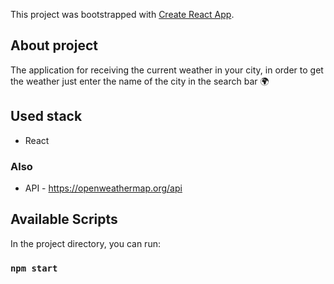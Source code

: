 This project was bootstrapped with [Create React App](https://github.com/facebook/create-react-app).

## About project
The application for receiving the current weather in your city, in order to get the weather just enter the name of the city in the search bar :earth_africa:

## Used stack
* React

### Also
* API - https://openweathermap.org/api

## Available Scripts
In the project directory, you can run:
### `npm start`

